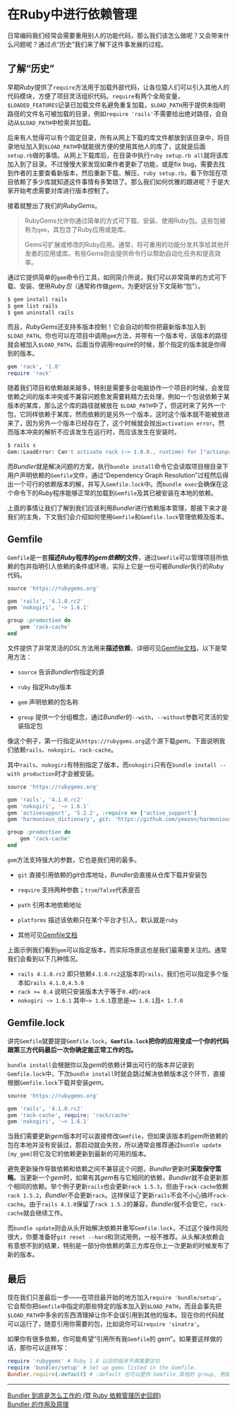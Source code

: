 # 在Ruby中进行依赖管理

日常编码我们经常会需要重用别人的功能代码，那么我们该怎么做呢？又会带来什么问题呢？通过点“历史”我们来了解下这件事发展的过程。

## 了解“历史”

早期*Ruby*提供了`require`方法用于加载外部代码，让各位猿人们可以引入其他人的代码模块，方便了项目灵活组织代码。`require`有两个全局变量， `$LOADED_FEATURES`记录已加载文件名避免重复加载，`$LOAD_PATH`用于提供未指明路径的文件名可被加载的目录，例如`require 'rails'`不需要给出绝对路径，会自动从`$LOAD_PATH`中检索并加载。



后来有人觉得可以有个固定目录，所有从网上下载的库文件都放到该目录中，将目录地址加入到`$LOAD_PATH`中就能很方便的使用其他人的库了，这就是后面`setup.rb`做的事情。从网上下载库后，在目录中执行`ruby setup.rb all`就将该库加入到了目录。不过慢慢大家发现如果作者更新了功能，或是fix bug，需要去找到作者的主要查看新版本，然后重新下载、解压、`ruby setup.rb`，看下你现在项目依赖了多少库就知道这件事情有多繁琐了。那么我们如何优雅的跟进呢？于是大家开始考虑需要对库进行版本控制了。



接着就整出了我们的*RubyGems*。

> RubyGems允许你通过简单的方式可下载、安装、使用Ruby包。这些包被称为`gem`，其包含了Ruby应用或是库。
>
> Gems可扩展或修改的Ruby应用。通常，将可重用的功能分发共享给其他开发者的应用或库。有些Gems则会提供命令行以帮助自动化任务和提高效率。

通过它提供简单的`gem`命令行工具，如同简介所说，我们可以非常简单的方式可下载、安装、使用*Ruby包*（通常称作做*gem*，为更好区分下文简称“包”）。

```bash
$ gem install rails
$ gem list rails
$ gem uninstall rails
```

而且，*RubyGems*还支持多版本控制！它会自动的帮你把最新版本加入到`$LOAD_PATH`。你也可以在项目中调用`gem`方法，并带有一个版本号，该版本的路径就会被加入`$LOAD_PATH`，后面当你调用require的时候，那个指定的版本就是你得到的版本。

```ruby
gem 'rack', '1.0'
require 'rack'
```



随着我们项目和依赖越来越多，特别是需要多台电脑协作一个项目的时候，会发现依赖之间的版本冲突或不兼容问题愈发需要耗精力去处理，例如一个包说依赖于某版本的某库，那么这个库的路径就被放在 `$LOAD_PATH`中了，但这时来了另外一个包，它同样依赖于某库，然而依赖的是另外一个版本，这时这个版本就不能被放进来了，因为另外一个版本已经存在了，这个时候就会抛出`activation error`。然而版本冲突的解析不应该发生在运行时，而应该发生在安装时。

```bash
$ rails s
Gem::LoadError: Can't activate rack (~> 1.0.0., runtime) for ["actionpack-2.3.5"], already activated rack-1.1.0 for ["thin-1.2.7"]
```

而*Bundler*就是解决问题的方案，执行`bundle install`命令它会读取项目根目录下用户声明依赖的`Gemfile`文件，通过“Dependency Graph Resolution”过程然后得出一个可行的依赖版本的解，并写入`Gemfile.lock`中。而`bundle exec`会确保在这个命令下的*Ruby*程序能够正常的加载到`Gemfile`及其已被安装在本地的依赖。





上面的事情让我们了解到我们应该利用*Bundler*进行依赖版本管理，那接下来才是我们的主角，下文我们会介绍如何使用`Gemfile`和`Gemfile.lock`管理依赖及版本。

## Gemfile

`Gemfile`是一套**描述*Ruby*程序的*gem依赖*的文件**，通过`Gemfile`可以管理项目所依赖的包并指明引入依赖的条件或环境，实际上它是一份可被*Bundler*执行的*Ruby*代码。

```ruby
source 'https://rubygems.org'

gem 'rails', '4.1.0.rc2'
gem 'nokogiri', '~> 1.6.1'

group :production do
	gem 'rack-cache'
end
```

文件提供了非常灵活的*DSL*方法用来**描述依赖**，详细可见[Gemfile文档][man-gemfile]，以下是常用方法：

- `source` 告诉*Bundler*你指定的源

- `ruby` 指定Ruby版本

- `gem` 声明依赖的包名称

- `group` 提供一个分组概念，通过*Bundler*的`--with`，`--without`参数可灵活的安装指定包

像这个例子，第一行指定从`https://rubygems.org`这个源下载*gem*。下面说明我们依赖`rails`、`nokogiri`、`rack-cache`。

其中`rails`、`nokogiri`有特别指定了版本，而`nokogiri`只有在`bundle install --with production`时才会被安装。



```ruby
source 'https://rubygems.org'

gem 'rails', '4.1.0.rc2'
gem 'nokogiri', '~> 1.6.1'
gem 'activesupport', '5.2.2', :require => ['active_support']
gem 'harmonious_dictionary', git: 'https://github.com/yeezon/harmonious_dictionary.git'

group :production do
	gem 'rack-cache'
end
```

`gem`方法支持强大的参数，它也是我们用的最多。

- `git` 直接引用依赖的*git*仓库地址，*Bundler*会直接从仓库下载并安装包
- `require` 支持两种参数；`true`/`false`代表是否
- `path` 引用本地依赖地址
- `platforms` 描述该依赖只在某个平台才引入，默认就是`ruby`

- 其他可见[Gemfile文档][man-gemfile]

上面示例我们看到`gem`可以指定版本，而实际场景这也是我们最需要关注的。通常我们会看到以下几种情况。

- `rails 4.1.0.rc2` 即只依赖`4.1.0.rc2`这版本的`rails`，我们也可以指定多个版本如`rails 4.1.0,4.5.0`
- `rack >= 0.4` 说明只安装版本大于等于`0.4`的`rack`
- `nokogiri ~> 1.6.1` 其中`~> 1.6.1`意思是`>= 1.6.1`且`< 1.7.0`



## Gemfile.lock

讲完`Gemfile`就要提提`Gemfile.lock`，**`Gemfile.lock`把你的应用变成一个你的代码跟第三方代码最后一次你确定能正常工作的包。**

`bundle install`会根据你以及*gem*的依赖计算出可行的版本并记录到`Gemfile.lock`中，下次`bundle install`时就会跳过解决依赖版本这个环节，直接根据`Gemfile.lock`下载并安装*gem*。

```ruby
source 'https://rubygems.org'

gem 'rails', '4.1.0.rc2'
gem 'rack-cache', require: 'rack/cache'
gem 'nokogiri', '~> 1.6.1'
```

当我们需要更新*gem*版本时可以直接修改`Gemfile`，但如果该版本的*gem*所依赖的包在本地并没有安装过，那启动就会失败，所以通常会推荐通过`bundle update [my_gem]`将它及它的依赖更新到最新的可用的版本。

避免更新操作导致依赖和依赖之间不兼容这个问题，*Bundler*更新时**采取保守策略**。当更新一个*gem*时，如果有其*gem*有与它相同的依赖，*Bundler*就不会更新那个相同的依赖。举个例子更新`rails`也会更新`rack 1.5.3`，但由于`rack-cache`依赖`rack 1.5.2`，*Bundler*不会更新`rack`。这样保证了更新`rails`不会不小心搞坏`rack-cache`。由于`rails 4.1.0`保留了`rack 1.5.2`的兼容，*Bundler*就不会管它，`rack-cache`就会继续工作。

而`bundle update`则会从头开始解决依赖并重写`Gemfile.lock`，不过这个操作风险很大，你要准备好`git reset --hard`和测试用例，一般不推荐。从头解决依赖会有意想不到的结果，特别是一部分你依赖的第三方库在你上一次更新的时候发布了新的版本。





## 最后

现在我们只差最后一步——在项目最开始的地方加入`require 'bundle/setup'`。它会帮你把`Gemfile`中指定的那些特定的版本加入到`$LOAD_PATH`，而且会事先把`$LOAD_PATH`中多余的东西清理掉让你不会误引用到其他的版本。现在你的代码就可以运行了，随意引用你需要的包，比如说你可以`require 'sinatra'`。

如果你有很多依赖，你可能希望“引用所有我`Gemfile`的 gem”。如果要这样做的话，那你可以这样写：

```ruby
require 'rubygems' # Ruby 1.8 以后的版本不再需要这句
require 'bundler/setup' # Set up gems listed in the Gemfile.
Bundler.require(:default) # :default 也可以是你 Gemfile 其他的 group, 例如,:development 或 :test 
```





------
[Bundler 到底是怎么工作的 (暨 Ruby 依赖管理历史回顾)](https://ruby-china.org/topics/28453)  
[Bundler 的作用及原理](https://ruby-china.org/topics/25530)

[man-gemfile]: https://bundler.io/man/gemfile.5.html#GLOBAL-SOURCES	"Gemfile 文档"